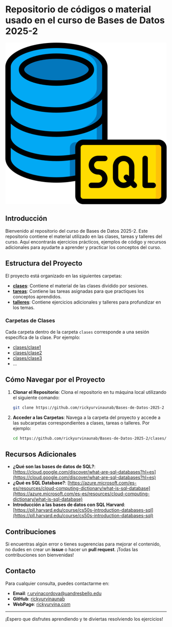 # Repositorio de códigos o material usado en el curso de Bases de Datos 2025-2

![BDD Logo](https://github.com/rickyurvinaunab/Bases-de-Datos-2025-2/blob/master/images/base-de-datos.png?raw=true)

## Introducción

Bienvenido al repositorio del curso de Bases de Datos 2025-2. Este repositorio contiene el material utilizado en las clases, tareas y talleres del curso. Aquí encontrarás ejercicios prácticos, ejemplos de código y recursos adicionales para ayudarte a aprender y practicar los conceptos del curso.
## Estructura del Proyecto

El proyecto está organizado en las siguientes carpetas:

- [**clases**](https://github.com/rickyurvinauc/Introduction_Programming_IIC1103_2024_II/tree/main/clases): Contiene el material de las clases dividido por sesiones.
- [**tareas**](https://github.com/rickyurvinauc/Introduction_Programming_IIC1103_2024_II/tree/main/tareas): Contiene las tareas asignadas para que practiques los conceptos aprendidos.
- [**talleres**](https://github.com/rickyurvinauc/Introduction_Programming_IIC1103_2024_II/tree/main/talleres): Contiene ejercicios adicionales y talleres para profundizar en los temas.

### Carpetas de Clases

Cada carpeta dentro de la carpeta `clases` corresponde a una sesión específica de la clase. Por ejemplo:
- [clases/clase1]()
- [clases/clase2]()
- [clases/clase3]()
- ...

## Cómo Navegar por el Proyecto

1. **Clonar el Repositorio**: Clona el repositorio en tu máquina local utilizando el siguiente comando:
    ```bash
    git clone https://github.com/rickyurvinaunab/Bases-de-Datos-2025-2
    ```

2. **Acceder a las Carpetas**: Navega a la carpeta del proyecto y accede a las subcarpetas correspondientes a clases, tareas o talleres. Por ejemplo:
    ```bash
    cd https://github.com/rickyurvinaunab/Bases-de-Datos-2025-2/clases/clase1
    ```


## Recursos Adicionales

- **¿Qué son las bases de datos de SQL?**: [https://cloud.google.com/discover/what-are-sql-databases?hl=es](https://cloud.google.com/discover/what-are-sql-databases?hl=es)
- **¿Qué es SQL Database?**: [https://azure.microsoft.com/es-es/resources/cloud-computing-dictionary/what-is-sql-database](https://azure.microsoft.com/es-es/resources/cloud-computing-dictionary/what-is-sql-database)
- **Introducción a las bases de datos con SQL Harvard**: [https://pll.harvard.edu/course/cs50s-introduction-databases-sql](https://pll.harvard.edu/course/cs50s-introduction-databases-sql)

## Contribuciones

Si encuentras algún error o tienes sugerencias para mejorar el contenido, no dudes en crear un **issue** o hacer un **pull request**. ¡Todas las contribuciones son bienvenidas!

## Contacto

Para cualquier consulta, puedes contactarme en:
- **Email**: r.urvinacordova@uandresbello.edu
- **GitHub**: [rickyurvinaunab](https://github.com/rickyurvinaunab)
- **WebPage**: [rickyurvina.com](https://rickyurvina.com)

---

¡Espero que disfrutes aprendiendo y te diviertas resolviendo los ejercicios!
